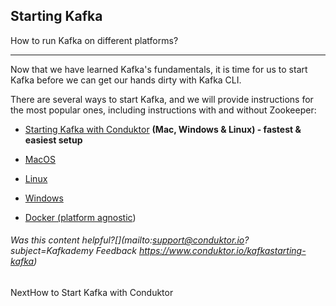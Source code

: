 ## Starting Kafka

How to run Kafka on different platforms?

___

Now that we have learned Kafka's fundamentals, it is time for us to start Kafka before we can get our hands dirty with Kafka CLI.

There are several ways to start Kafka, and we will provide instructions for the most popular ones, including instructions with and without Zookeeper:

- [Starting Kafka with Conduktor](https://www.conduktor.io/kafka/how-to-start-kafka-with-conduktor/) **(Mac, Windows & Linux) - fastest & easiest setup**

- [MacOS](https://www.conduktor.io/kafka/how-to-install-apache-kafka-on-mac/)

- [Linux](https://www.conduktor.io/kafka/how-to-install-apache-kafka-on-linux/)

- [Windows](https://www.conduktor.io/kafka/how-to-install-apache-kafka-on-windows/)

- [Docker (platform agnostic](https://www.conduktor.io/kafka/how-to-start-kafka-using-docker/))

###### Was this content helpful?[](mailto:support@conduktor.io?subject=Kafkademy Feedback <https://www.conduktor.io/kafkastarting-kafka>)

NextHow to Start Kafka with Conduktor